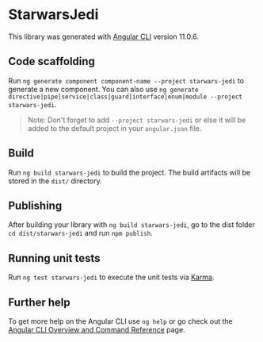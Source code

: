 # StarwarsJedi

This library was generated with [Angular CLI](https://github.com/angular/angular-cli) version 11.0.6.

## Code scaffolding

Run `ng generate component component-name --project starwars-jedi` to generate a new component. You can also use `ng generate directive|pipe|service|class|guard|interface|enum|module --project starwars-jedi`.
> Note: Don't forget to add `--project starwars-jedi` or else it will be added to the default project in your `angular.json` file. 

## Build

Run `ng build starwars-jedi` to build the project. The build artifacts will be stored in the `dist/` directory.

## Publishing

After building your library with `ng build starwars-jedi`, go to the dist folder `cd dist/starwars-jedi` and run `npm publish`.

## Running unit tests

Run `ng test starwars-jedi` to execute the unit tests via [Karma](https://karma-runner.github.io).

## Further help

To get more help on the Angular CLI use `ng help` or go check out the [Angular CLI Overview and Command Reference](https://angular.io/cli) page.
